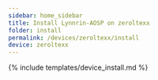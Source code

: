 ```yaml
---
sidebar: home_sidebar
title: Install Lynnrin-AOSP on zeroltexx
folder: install
permalink: /devices/zeroltexx/install
device: zeroltexx
---
```

{% include templates/device_install.md %}
